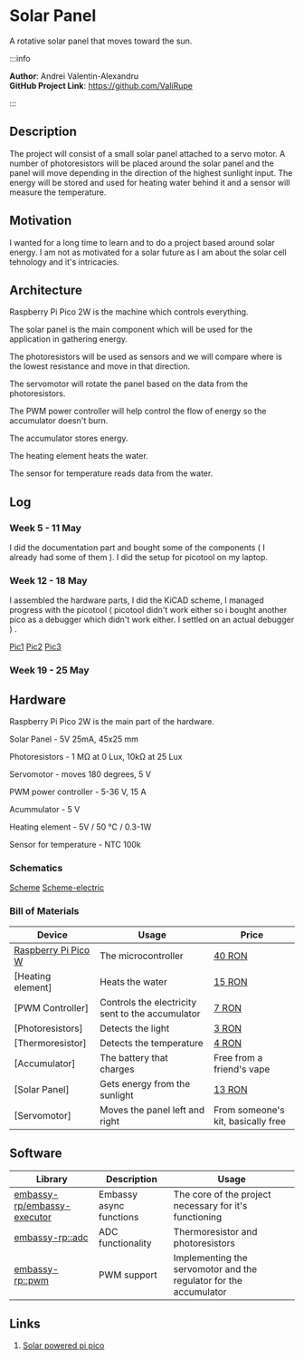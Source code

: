 # Solar Panel
A rotative solar panel that moves toward the sun.

:::info 

**Author**: Andrei Valentin-Alexandru \
**GitHub Project Link**: https://github.com/ValiRupe

:::

## Description

The project will consist of a small solar panel attached to a servo motor. A number of photoresistors will be placed around the solar panel and the panel will move depending in the direction of the highest sunlight input. The energy will be stored and used for heating water behind it and a sensor will measure the temperature.


## Motivation

I wanted for a long time to learn and to do a project based around solar energy. I am not as motivated for a solar future as I am about the solar cell tehnology and it's intricacies.

## Architecture 

Raspberry Pi Pico 2W is the machine which controls everything.

The solar panel is the main component which will be used for the application in gathering energy.

The photoresistors will be used as sensors and we will compare where is the lowest resistance and move in that direction.

The servomotor will rotate the panel based on the data from the photoresistors.

The PWM power controller will help control the flow of energy so the accumulator doesn't burn.

The accumulator stores energy.

The heating element heats the water.

The sensor for temperature reads data from the water.

## Log

<!-- write your progress here every week -->

### Week 5 - 11 May

I did the documentation part and bought some of the components ( I already had some of them ). I did the setup for picotool on my laptop.

### Week 12 - 18 May

I assembled the hardware parts, I did the KiCAD scheme, I managed progress with the picotool ( picotool didn't work either so i bought another pico as a debugger which didn't work either. I settled on an actual debugger ) .

[Pic1](pic1.webp)
[Pic2](pic2.webp)
[Pic3](pic3.webp)

### Week 19 - 25 May

## Hardware

Raspberry Pi Pico 2W is the main part of the hardware.

Solar Panel - 5V 25mA, 45x25 mm

Photoresistors - 1 MΩ at 0 Lux, 10kΩ at 25 Lux

Servomotor - moves 180 degrees, 5 V

PWM power controller - 5-36 V, 15 A

Acummulator - 5 V

Heating element - 5V / 50 ℃ / 0.3-1W

Sensor for temperature - NTC 100k


### Schematics 
[Scheme](scheme.webp)
[Scheme-electric](solar.svg)


### Bill of Materials

<!-- Fill out this table with all the hardware components that you might need.

The format is 
```
| [Device](link://to/device) | This is used ... | [price](link://to/store) |

```

-->

| Device | Usage | Price |
|--------|--------|-------|
| [Raspberry Pi Pico W](https://www.raspberrypi.com/documentation/microcontrollers/raspberry-pi-pico.html) | The microcontroller | [40 RON](https://www.optimusdigital.ro/en/raspberry-pi-boards/12394-raspberry-pi-pico-w.html) |
| [Heating element] | Heats the water | [15 RON](https://www.optimusdigital.ro/ro/altele/3060-mini-element-de-incalzire-ptc-5v-50-03-1w.html) |
| [PWM Controller] | Controls the electricity sent to the accumulator | [7 RON](https://www.optimusdigital.ro/ro/butoane-i-comutatoare/2387-modul-comutator-pwm-de-putere-5-36-v-15-a.html)| 
[Photoresistors] | Detects the light | [3 RON](https://www.optimusdigital.ro/ro/componente-electronice-altele/1863-fotorezistor-tip-5528.html) |
| [Thermoresistor] | Detects the temperature | [4 RON](https://www.optimusdigital.ro/ro/senzori-senzori-de-temperatura/798-senzor-de-temperatura-100k-ntc.html) |
| [Accumulator] | The battery that charges | Free from a friend's vape |
| [Solar Panel] | Gets energy from the sunlight | [13 RON](https://ardushop.ro/ro/alimentare/1377-mini-panou-fotovoltaic-5v-25ma-6427854020109.html) |
| [Servomotor] | Moves the panel left and right | From someone's kit, basically free |



## Software

| Library | Description | Usage |
|---------|-------------|-------|
| [embassy-rp/embassy-executor](https://github.com/embassy-rs/embassy) | Embassy async functions | The core of the project necessary for it's functioning |
| [embassy-rp::adc](https://github.com/embassy-rs/embassy) | ADC functionality | Thermoresistor and photoresistors |
| [embassy-rp::pwm](https://github.com/embassy-rs/embassy) | PWM support | Implementing the servomotor and the regulator for the accumulator |

## Links

<!-- Add a few links that inspired you and that you think you will use for your project -->

1. [Solar powered pi pico](https://www.youtube.com/watch?v=molEMt655YQ)
